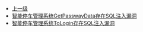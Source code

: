 * [上一级](docs/wy876_poc/)
* [智能停车管理系统GetPasswayData存在SQL注入漏洞](docs/wy876_poc/%E6%99%BA%E8%83%BD%E5%81%9C%E8%BD%A6%E7%AE%A1%E7%90%86%E7%B3%BB%E7%BB%9F/%E6%99%BA%E8%83%BD%E5%81%9C%E8%BD%A6%E7%AE%A1%E7%90%86%E7%B3%BB%E7%BB%9FGetPasswayData%E5%AD%98%E5%9C%A8SQL%E6%B3%A8%E5%85%A5%E6%BC%8F%E6%B4%9E.md)
* [智能停车管理系统ToLogin存在SQL注入漏洞](docs/wy876_poc/%E6%99%BA%E8%83%BD%E5%81%9C%E8%BD%A6%E7%AE%A1%E7%90%86%E7%B3%BB%E7%BB%9F/%E6%99%BA%E8%83%BD%E5%81%9C%E8%BD%A6%E7%AE%A1%E7%90%86%E7%B3%BB%E7%BB%9FToLogin%E5%AD%98%E5%9C%A8SQL%E6%B3%A8%E5%85%A5%E6%BC%8F%E6%B4%9E.md)
